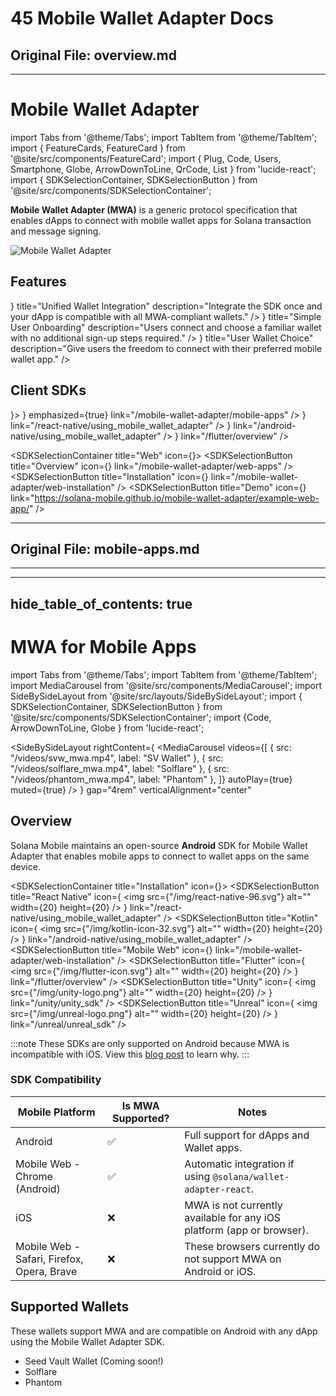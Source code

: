 # 45 Mobile Wallet Adapter Docs

## Original File: overview.md
---
# Mobile Wallet Adapter

import Tabs from '@theme/Tabs';
import TabItem from '@theme/TabItem';
import { FeatureCards, FeatureCard } from '@site/src/components/FeatureCard';
import { Plug, Code, Users, Smartphone, Globe, ArrowDownToLine, QrCode, List } from 'lucide-react';
import { SDKSelectionContainer, SDKSelectionButton } from '@site/src/components/SDKSelectionContainer';



**Mobile Wallet Adapter (MWA)** is a generic protocol specification that enables dApps to connect with mobile wallet apps for Solana transaction and message signing.

<div style={{ display: 'flex', justifyContent: 'center' }}>
  <img src="/diagrams/mwa_hero_diagram.svg" alt="Mobile Wallet Adapter" width="auto" height="auto" />
</div>

## Features

<FeatureCards>
  <FeatureCard 
    icon={<Plug />}
    title="Unified Wallet Integration" 
    description="Integrate the SDK once and your dApp is compatible with all MWA-compliant wallets." 
  />
  <FeatureCard 
    icon={<Code />}
    title="Simple User Onboarding" 
    description="Users connect and choose a familiar wallet with no additional sign-up steps required." 
  />
  <FeatureCard 
    icon={<Users />}
    title="User Wallet Choice" 
    description="Give users the freedom to connect with their preferred mobile wallet app." 
  />
</FeatureCards>


## Client SDKs

<div>
  <SDKSelectionContainer title="Mobile" icon={<Smartphone size={16} />}>
    <SDKSelectionButton 
      title="Overview" 
      icon={<List size={20} />}
      emphasized={true}
      link="/mobile-wallet-adapter/mobile-apps" 
    />
    <SDKSelectionButton 
      title="React Native" 
      icon={
        <img
          src={"/img/react-native-96.svg"}
          alt=""
          width={20}
          height={20}
        />
      }
      link="/react-native/using_mobile_wallet_adapter" 
    />
    <SDKSelectionButton 
      title="Kotlin" 
      icon={
        <img
          src={"/img/kotlin-icon-32.svg"}
          alt=""
          width={20}
          height={20}
        />
      }
      link="/android-native/using_mobile_wallet_adapter" 
    />
    <SDKSelectionButton 
      title="Flutter" 
      icon={
        <img
          src={"/img/flutter-icon.svg"}
          alt=""
          width={20}
          height={20}
        />
      }
      link="/flutter/overview" 
    />
  </SDKSelectionContainer>

  <SDKSelectionContainer title="Web" icon={<Globe size={16} />}>
    <SDKSelectionButton 
      title="Overview" 
      icon={<List size={20} />}
      link="/mobile-wallet-adapter/web-apps" 
    />
    <SDKSelectionButton 
      title="Installation" 
      icon={<ArrowDownToLine size={20} />}
      link="/mobile-wallet-adapter/web-installation" 
    />
    <SDKSelectionButton 
      title="Demo" 
      icon={<QrCode size={20} />}
      link="https://solana-mobile.github.io/mobile-wallet-adapter/example-web-app/" 
    />
  </SDKSelectionContainer>
</div>

---

## Original File: mobile-apps.md
---
---
hide_table_of_contents: true
---

# MWA for Mobile Apps

import Tabs from '@theme/Tabs';
import TabItem from '@theme/TabItem';
import MediaCarousel from '@site/src/components/MediaCarousel';
import SideBySideLayout from '@site/src/layouts/SideBySideLayout';
import { SDKSelectionContainer, SDKSelectionButton } from '@site/src/components/SDKSelectionContainer';
import {Code, ArrowDownToLine, Globe } from 'lucide-react';

<SideBySideLayout
  rightContent={
    <MediaCarousel 
      videos={[
        {
          src: "/videos/svw_mwa.mp4",
          label: "SV Wallet"
        },
        {
          src: "/videos/solflare_mwa.mp4",
          label: "Solflare"
        },
        {
          src: "/videos/phantom_mwa.mp4",
          label: "Phantom"
        },
      ]}
      autoPlay={true}
      muted={true}
    />
  }
  gap="4rem"
  verticalAlignment="center"
>

## Overview

Solana Mobile maintains an open-source **Android** SDK for Mobile Wallet Adapter that enables mobile apps to connect to wallet apps on the same device.

  <SDKSelectionContainer title="Installation" icon={<ArrowDownToLine size={20} />}>
    <SDKSelectionButton 
      title="React Native" 
      icon={
        <img
          src={"/img/react-native-96.svg"}
          alt=""
          width={20}
          height={20}
        />
      }
      link="/react-native/using_mobile_wallet_adapter" 
    />
    <SDKSelectionButton 
      title="Kotlin" 
      icon={
        <img
          src={"/img/kotlin-icon-32.svg"}
          alt=""
          width={20}
          height={20}
        />
      }
      link="/android-native/using_mobile_wallet_adapter" 
    />
    <SDKSelectionButton 
      title="Mobile Web" 
      icon={<Globe size={20} />}
      link="/mobile-wallet-adapter/web-installation" 
    />
    <SDKSelectionButton 
      title="Flutter" 
      icon={
        <img
          src={"/img/flutter-icon.svg"}
          alt=""
          width={20}
          height={20}
        />
      }
      link="/flutter/overview" 
    />
    <SDKSelectionButton 
      title="Unity" 
      icon={
        <img
          src={"/img/unity-logo.png"}
          alt=""
          width={20}
          height={20}
        />
      }
      link="/unity/unity_sdk" 
    />
    <SDKSelectionButton 
      title="Unreal" 
      icon={
        <img
          src={"/img/unreal-logo.png"}
          alt=""
          width={20}
          height={20}
        />
      }
      link="/unreal/unreal_sdk" 
    />
  </SDKSelectionContainer>


:::note
These SDKs are only supported on Android because MWA is incompatible with iOS. View this [blog post](/blog/ios-wallet-signing) to learn why.
:::

### SDK Compatibility

| Mobile Platform                            | Is MWA Supported? | Notes                                                                 |
| ------------------------------------------ | ----------------- | --------------------------------------------------------------------- |
| Android                                    | ✅                | Full support for dApps and Wallet apps.                               |
| Mobile Web - Chrome (Android)              | ✅                | Automatic integration if using `@solana/wallet-adapter-react`.        |
| iOS                                        | ❌                | MWA is not currently available for any iOS platform (app or browser). |
| Mobile Web - Safari, Firefox, Opera, Brave | ❌                | These browsers currently do not support MWA on Android or iOS.      |


</SideBySideLayout>

## Supported Wallets

These wallets support MWA and are compatible on Android with any dApp using the Mobile Wallet Adapter SDK.

- Seed Vault Wallet (Coming soon!)
- Solflare
- Phantom